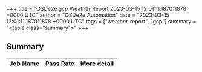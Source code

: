 +++
title = "OSDe2e gcp Weather Report 2023-03-15 12:01:11.187011878 +0000 UTC"
author = "OSDe2e Automation"
date = "2023-03-15 12:01:11.187011878 +0000 UTC"
tags = ["weather-report", "gcp"]
summary = "<table class=\"summary\"></table>"
+++
## Summary

| Job Name | Pass Rate | More detail |
|----------|-----------|-------------|




